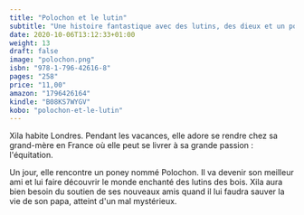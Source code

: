 ```yaml
---
title: "Polochon et le lutin"
subtitle: "Une histoire fantastique avec des lutins, des dieux et un poney"
date: 2020-10-06T13:12:33+01:00
weight: 13
draft: false
image: "polochon.png"
isbn: "978-1-796-42616-8"
pages: "258"
price: "11,00"
amazon: "1796426164"
kindle: "B08KS7WYGV"
kobo: "polochon-et-le-lutin"
---
```

Xila habite Londres. Pendant les vacances, elle adore se rendre chez sa grand-mère en France où elle peut se livrer à sa grande passion : l'équitation.

Un jour, elle rencontre un poney nommé Polochon. Il va devenir son meilleur ami et lui faire découvrir le monde enchanté des lutins des bois. Xila aura bien besoin du soutien de ses nouveaux amis quand il lui faudra sauver la vie de son papa, atteint d'un mal mystérieux.
